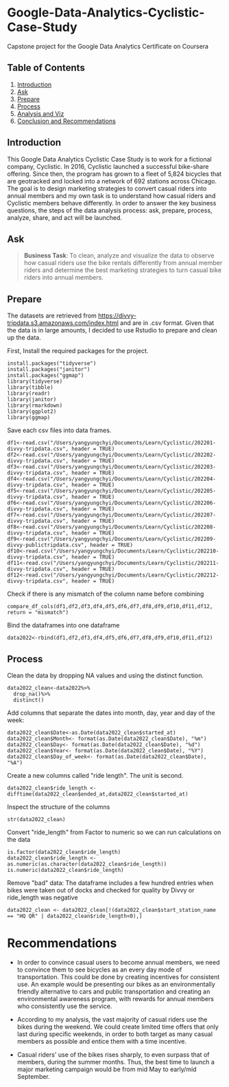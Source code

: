 # Google-Data-Analytics-Cyclistic-Case-Study
Capstone project for the Google Data Analytics Certificate on Coursera

## Table of Contents

1. [Introduction](README.md#introduction)
2. [Ask](README.md#ask)
3. [Prepare](README.md#prepare)
4. [Process](README.md#process)
5. [Analysis and Viz](README.md#analysis-and-viz)
6. [Conclusion and Recommendations](README.md#conclusions)
   
## Introduction
This Google Data Analytics Cyclistic Case Study is to work for a fictional company, Cyclistic. In 2016, Cyclistic launched a successful bike-share offering. Since then, the program has grown to a fleet of 5,824 bicycles that are geotracked and locked into a network of 692 stations across Chicago. The goal is to design marketing strategies to convert casual riders into annual members and my own task is to understand how casual riders and Cyclistic members behave differently. In order to answer the key business questions, the steps of the data analysis process: ask, prepare, process, analyze, share, and act will be launched.

## Ask
> **Business Task**: To clean, analyze and visualize the data to observe how casual riders use the bike rentals differently from annual member riders and determine the best marketing strategies to turn casual bike riders into annual members.

## Prepare
The datasets are retrieved from https://divvy-tripdata.s3.amazonaws.com/index.html and are in .csv format. Given that the data is in large amounts, I decided to use Rstudio to prepare and clean up the data.

First, Install the required packages for the project.
```
install.packages("tidyverse")
install.packages("janitor")
install.packages("ggmap")
library(tidyverse)
library(tibble)
library(readr)
library(janitor)
library(rmarkdown)
library(ggplot2)
library(ggmap)
```

Save each csv files into data frames.
```
df1<-read.csv("/Users/yangyungchyi/Documents/Learn/Cyclistic/202201-divvy-tripdata.csv", header = TRUE)
df2<-read.csv("/Users/yangyungchyi/Documents/Learn/Cyclistic/202202-divvy-tripdata.csv", header = TRUE)
df3<-read.csv("/Users/yangyungchyi/Documents/Learn/Cyclistic/202203-divvy-tripdata.csv", header = TRUE)
df4<-read.csv("/Users/yangyungchyi/Documents/Learn/Cyclistic/202204-divvy-tripdata.csv", header = TRUE)
df5<-read.csv("/Users/yangyungchyi/Documents/Learn/Cyclistic/202205-divvy-tripdata.csv", header = TRUE)
df6<-read.csv("/Users/yangyungchyi/Documents/Learn/Cyclistic/202206-divvy-tripdata.csv", header = TRUE)
df7<-read.csv("/Users/yangyungchyi/Documents/Learn/Cyclistic/202207-divvy-tripdata.csv", header = TRUE)
df8<-read.csv("/Users/yangyungchyi/Documents/Learn/Cyclistic/202208-divvy-tripdata.csv", header = TRUE)
df9<-read.csv("/Users/yangyungchyi/Documents/Learn/Cyclistic/202209-divvy-publictripdata.csv", header = TRUE)
df10<-read.csv("/Users/yangyungchyi/Documents/Learn/Cyclistic/202210-divvy-tripdata.csv", header = TRUE)
df11<-read.csv("/Users/yangyungchyi/Documents/Learn/Cyclistic/202211-divvy-tripdata.csv", header = TRUE)
df12<-read.csv("/Users/yangyungchyi/Documents/Learn/Cyclistic/202212-divvy-tripdata.csv", header = TRUE)
```
Check if there is any mismatch of the column name before combining
```
compare_df_cols(df1,df2,df3,df4,df5,df6,df7,df8,df9,df10,df11,df12, return = "mismatch")
```
Bind the dataframes into one dataframe
```
data2022<-rbind(df1,df2,df3,df4,df5,df6,df7,df8,df9,df10,df11,df12)
```

## Process
Clean the data by dropping NA values and using the distinct function.
```
data2022_clean<-data2022%>%
  drop_na()%>%
  distinct()
```

Add columns that separate the dates into month, day, year and day of the week:
```
data2022_clean$Date<-as.Date(data2022_clean$started_at)
data2022_clean$Month<- format(as.Date(data2022_clean$Date), "%m")
data2022_clean$Day<- format(as.Date(data2022_clean$Date), "%d")
data2022_clean$Year<- format(as.Date(data2022_clean$Date), "%Y")
data2022_clean$Day_of_week<- format(as.Date(data2022_clean$Date), "%A")
```

Create a new columns called "ride length". The unit is second.
```
data2022_clean$ride_length <- difftime(data2022_clean$ended_at,data2022_clean$started_at)
```

Inspect the structure of the columns
```
str(data2022_clean)
```

Convert "ride_length" from Factor to numeric so we can run calculations on the data
```
is.factor(data2022_clean$ride_length)
data2022_clean$ride_length <- as.numeric(as.character(data2022_clean$ride_length))
is.numeric(data2022_clean$ride_length)
```

Remove "bad" data: The dataframe includes a few hundred entries when bikes were taken out of docks and checked for quality by Divvy or ride_length was negative
```
data2022_clean <- data2022_clean[!(data2022_clean$start_station_name == "HQ QR" | data2022_clean$ride_length<0),]
```

# Recommendations

* In order to convince casual users to become annual members, we need to convince them to see bicycles as an every day mode of transportation. This could be done by creating incentives for consistent use. An example would be presenting our bikes as an environmentally friendly alternative to cars and public transportation and creating an environmental awareness program, with rewards for annual members who consistently use the service.

* According to my analysis, the vast majority of casual riders use the bikes during the weekend. We could create limited time offers that only last during specific weekends, in order to both target as many casual members as possible and entice them with a time incentive.

* Casual riders' use of the bikes rises sharply, to even surpass that of members,  during the summer months. Thus, the best time to launch a major marketing campaign would be from mid May to early/mid September.
